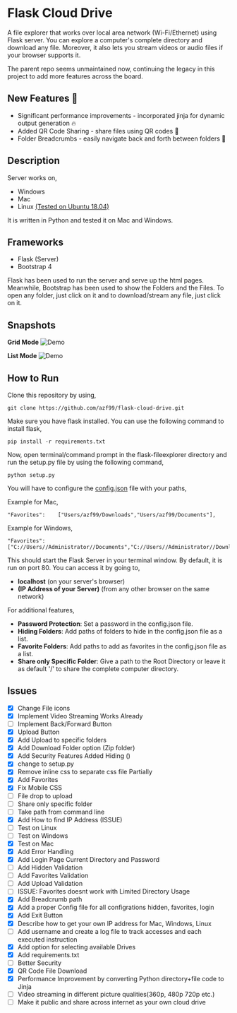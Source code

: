 # Flask Cloud Drive # 

A file explorer that works over local area network (Wi-Fi/Ethernet) using Flask server. You can explore a computer's complete directory and download any file. Moreover, it also lets you stream videos or audio files if your browser supports it.

The parent repo seems unmaintained now, continuing the legacy in this project to add more features across the board.

**New Features** 🎉
-
- Significant performance improvements - incorporated jinja for dynamic output generation 🔥
- Added QR Code Sharing - share files using QR codes 📲
- Folder Breadcrumbs - easily navigate back and forth between folders 🍞

**Description**
-
Server works on,
- Windows 
- Mac
- Linux [(Tested on Ubuntu 18.04)](https://github.com/reallyrehan/flask-fileexplorer/issues/7)

It is written in Python and tested it on Mac and Windows.

**Frameworks**
-
- Flask (Server)
- Bootstrap 4 

Flask has been used to run the server and serve up the html pages. Meanwhile, Bootstrap has been used to show the Folders and the Files. To open any folder, just click on it and to download/stream any file, just click on it.

**Snapshots**
-

**Grid Mode**
![Demo](static/demo_1.png)

**List Mode**
![Demo](static/demo_2.png)


**How to Run**
-
Clone this repository by using,
    
    git clone https://github.com/azf99/flask-cloud-drive.git

Make sure you have flask installed. You can use the following command to install flask,

    pip install -r requirements.txt
    
Now, open terminal/command prompt in the flask-fileexplorer directory and run the setup.py file by using the following command,

    python setup.py

You will have to configure the [config.json](config.json) file with your paths,

Example for Mac,

    "Favorites":    ["Users/azf99/Downloads","Users/azf99/Documents"],

Example for Windows,

    "Favorites":    ["C://Users//Administrator//Documents","C://Users//Administrator//Downloads"],


This should start the Flask Server in your terminal window. By default, it is run on port 80. You can access it by going to,
- **localhost** (on your server's browser)
- **(IP Address of your Server)** (from any other browser on the same network)

For additional features,

- **Password Protection**: Set a password in the config.json file.
- **Hiding Folders**: Add paths of folders to hide in the config.json file as a list.
- **Favorite Folders**: Add paths to add as favorites in the config.json file as a list.
- **Share only Specific Folder**: Give a path to the Root Directory or leave it as default '/' to share the complete computer directory.

## Issues ##

- [x] Change File icons 
- [x] Implement Video Streaming Works Already
- [ ] Implement Back/Forward Button 
- [x] Upload Button	
- [x] Add Upload to specific folders
- [x] Add Download Folder option (Zip folder)
- [x] Add Security Features Added Hiding ()
- [x] change to setup.py 
- [x] Remove inline css to separate css file Partially 
- [x] Add Favorites 
- [x] Fix Mobile CSS 
- [ ] File drop to upload
- [ ] Share only specific folder 
- [ ] Take path from command line
- [x] Add How to find IP Address (ISSUE)
- [ ] Test on Linux
- [ ] Test on Windows
- [x] Test on Mac
- [x] Add Error Handling 
- [x] Add Login Page Current Directory and Password 
- [ ] Add Hidden Validation
- [ ] Add Favorites Validation
- [ ] Add Upload Validation
- [ ] ISSUE: Favorites doesnt work with Limited Directory Usage
- [x] Add Breadcrumb path
- [x] Add a proper Config file for all configrations hidden, favorites, login 
- [x] Add Exit Button
- [x] Describe how to get your own IP address for Mac, Windows, Linux
- [ ] Add username and create a log file to track accesses and each executed instruction
- [x] Add option for selecting available Drives
- [x] Add requirements.txt
- [ ] Better Security
- [x] QR Code File Download
- [x] Performance Improvement by converting Python directory+file code to Jinja
- [ ] Video streaming in different picture qualities(360p, 480p 720p etc.)
- [ ] Make it public and share across internet as your own cloud drive

<br>
